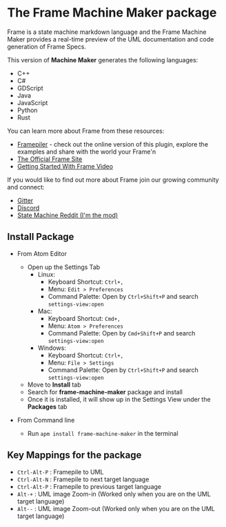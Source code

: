 # The Frame Machine Maker package

Frame is a state machine markdown language and the Frame Machine Maker provides a real-time preview of the UML documentation and code generation of Frame Specs. 

This version of **Machine Maker** generates the following languages:

* C++
* C#
* GDScript
* Java
* JavaScript
* Python
* Rust

You can learn more about Frame from these resources:

* [Framepiler](https://framepiler.frame-lang.org/) - check out the online version of this plugin, explore the examples and share with the world your Frame'n   
* [The Official Frame Site](https://frame-lang.org)   
* [Getting Started With Frame Video](https://youtu.be/MfOIQfuPw30)  

If you would like to find out more about Frame join our growing community and connect:

* [Gitter](https://gitter.im/frame-language/community) 
* [Discord](https://discord.com/invite/CfbU4QCbSD) 
* [State Machine Reddit (I'm the mod)](https://www.reddit.com/r/statemachines/)

## Install Package

* From Atom Editor
  * Open up the Settings Tab
    * Linux:
      * Keyboard Shortcut: `Ctrl+,`
      * Menu: `Edit > Preferences`
      * Command Palette: Open by `Ctrl+Shift+P` and search `settings-view:open`
    * Mac:
      * Keyboard Shortcut: `Cmd+,`
      * Menu: `Atom > Preferences`
      * Command Palette: Open by `Cmd+Shift+P` and search `settings-view:open`
    * Windows:
      * Keyboard Shortcut: `Ctrl+,`
      * Menu: `File > Settings`
      * Command Palette: Open by `Ctrl+Shift+P` and search `settings-view:open`
  * Move to **Install** tab
  * Search for **frame-machine-maker** package and install
  * Once it is installed, it will show up in the Settings View under the **Packages** tab

* From Command line
  * Run `apm install frame-machine-maker` in the terminal

## Key Mappings for the package

* `Ctrl-Alt-P` : Framepile to UML
* `Ctrl-Alt-N` : Framepile to next target language
* `Ctrl-Alt-P` : Framepile to previous target language
* `Alt-+` : UML image Zoom-in (Worked only when you are on the UML target language)
* `Alt--` : UML image Zoom-out (Worked only when you are on the UML target language)
